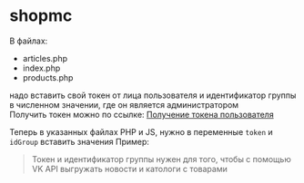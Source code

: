 # shopmc
В файлах:  
* articles.php 
* index.php 
* products.php  

надо вставить свой токен от лица пользователя и идентификатор группы в численном значении, где он является администратором  
Получить токен можно по ссылке: [Получение токена пользователя](https://oauth.vk.com/authorize?client_id=2685278&scope=notify,photos,friends,audio,video,notes,pages,docs,status,questions,offers,wall,groups,messages,notifications,stats,ads,offline&redirect_uri=http://api.vk.com/blank.html&display=page&response_type=token&callback=callbackFunc "Получение токена")

Теперь в указанных файлах PHP и JS, нужно в переменные `token` и `idGroup` вставить значения
Пример:
  <?php

	  $token = 'y3g98fuy83974uyf8j3y4f783984ufik934uf8u438rfku43f';
	  $idGroup = '1';

  ?>

>Токен и идентификатор группы нужен для того, чтобы с помощью VK API выгружать новости и катологи с товарами
